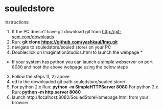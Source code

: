 # souledstore


Instructions:

1) If the PC doesn't have git download git from http://git-scm.com/downloads
2) Run: **git clone https://github.com/yashkaul/Img.git**
3) navigate to souledstore/souled store/ on your PC
4) Doubleclick on ImaginationStudios.html to launch the webpage *

* If your system has python you can launch a simple webserver on port 8080 and host the above webpage using the below steps

3) Follow the steps 1), 2) above
4) cd to the downloaded git path souledstore/souled store/ 
5) For python 2.x Run: **python -m SimpleHTTPServer 8080**        For python 3.x Run: **python -m http.server 8080**
6) launch http://localhost:8080/SouledStoreHomepage.html from your browser




